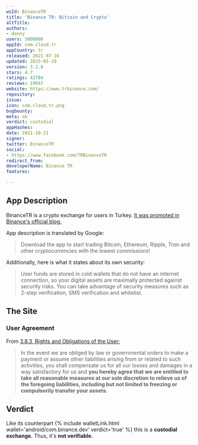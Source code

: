 ```yaml
---
wsId: BinanceTR
title: 'Binance TR: Bitcoin and Crypto'
altTitle: 
authors:
- danny
users: 5000000
appId: com.cloud.tr
appCountry: tr
released: 2021-07-16
updated: 2025-05-29
version: 3.1.0
stars: 4.7
ratings: 42784
reviews: 19667
website: https://www.trbinance.com/
repository: 
issue: 
icon: com.cloud.tr.png
bugbounty: 
meta: ok
verdict: custodial
appHashes: 
date: 2021-10-21
signer: 
twitter: BinanceTR
social:
- https://www.facebook.com/TRBinanceTR
redirect_from: 
developerName: Binance TR
features: 

---
```


## App Description

BinanceTR is a crypto exchange for users in Turkey. [It was promoted in Binance's official blog.](https://www.binance.com/en/blog/421499824684900967/merhaba-turkey-introducing-binance-tr-your-local-exchange)

App description is translated by Google:

> Download the app to start trading Bitcoin, Ethereum, Ripple, Tron and other cryptocurrencies with the lowest commissions!

Additionally, here is what it states about its own security:

> User funds are stored in cold wallets that do not have an internet connection, so your digital assets are maximally protected against security risks. You can take advantage of security measures such as 2-step verification, SMS verification and whitelist.

## The Site

### User Agreement

From [3.8.3, Rights and Obligations of the User:](https://www.trbinance.com/en/agreement)

> In the event we are obliged by law or governmental orders to make a payment or assume other liabilities arising from or related to such activities, you shall compensate us for all our losses and damages in a way satisfactory for us and **you hereby agree that we are entitled to take all reasonable measures at our sole discretion to relieve us of the foregoing liabilities, including but not limited to freezing or compulsorily transfer your assets.**

## Verdict

Like its counterpart {% include walletLink.html wallet='android/com.binance.dev' verdict='true' %} this is a **custodial exchange.** Thus, it's **not verifiable.**
